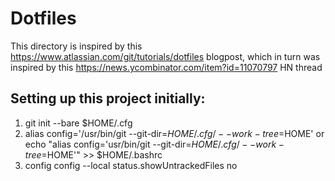 # Dotfiles
This directory is inspired by this https://www.atlassian.com/git/tutorials/dotfiles blogpost, which in turn was inspired by this https://news.ycombinator.com/item?id=11070797 HN thread

## Setting up this project initially:
1. git init --bare $HOME/.cfg
2. alias config='/usr/bin/git --git-dir=$HOME/.cfg/ --work-tree=$HOME' or echo "alias config='usr/bin/git --git-dir=$HOME/.cfg/ --work-tree=$HOME'" >> $HOME/.bashrc
3. config config --local status.showUntrackedFiles no
